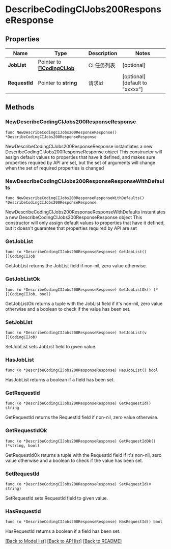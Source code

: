 # DescribeCodingCIJobs200ResponseResponse

## Properties

Name | Type | Description | Notes
------------ | ------------- | ------------- | -------------
**JobList** | Pointer to [**[]CodingCIJob**](CodingCIJob.md) | CI 任务列表 | [optional] 
**RequestId** | Pointer to **string** | 请求id | [optional] [default to "xxxxx"]

## Methods

### NewDescribeCodingCIJobs200ResponseResponse

`func NewDescribeCodingCIJobs200ResponseResponse() *DescribeCodingCIJobs200ResponseResponse`

NewDescribeCodingCIJobs200ResponseResponse instantiates a new DescribeCodingCIJobs200ResponseResponse object
This constructor will assign default values to properties that have it defined,
and makes sure properties required by API are set, but the set of arguments
will change when the set of required properties is changed

### NewDescribeCodingCIJobs200ResponseResponseWithDefaults

`func NewDescribeCodingCIJobs200ResponseResponseWithDefaults() *DescribeCodingCIJobs200ResponseResponse`

NewDescribeCodingCIJobs200ResponseResponseWithDefaults instantiates a new DescribeCodingCIJobs200ResponseResponse object
This constructor will only assign default values to properties that have it defined,
but it doesn't guarantee that properties required by API are set

### GetJobList

`func (o *DescribeCodingCIJobs200ResponseResponse) GetJobList() []CodingCIJob`

GetJobList returns the JobList field if non-nil, zero value otherwise.

### GetJobListOk

`func (o *DescribeCodingCIJobs200ResponseResponse) GetJobListOk() (*[]CodingCIJob, bool)`

GetJobListOk returns a tuple with the JobList field if it's non-nil, zero value otherwise
and a boolean to check if the value has been set.

### SetJobList

`func (o *DescribeCodingCIJobs200ResponseResponse) SetJobList(v []CodingCIJob)`

SetJobList sets JobList field to given value.

### HasJobList

`func (o *DescribeCodingCIJobs200ResponseResponse) HasJobList() bool`

HasJobList returns a boolean if a field has been set.

### GetRequestId

`func (o *DescribeCodingCIJobs200ResponseResponse) GetRequestId() string`

GetRequestId returns the RequestId field if non-nil, zero value otherwise.

### GetRequestIdOk

`func (o *DescribeCodingCIJobs200ResponseResponse) GetRequestIdOk() (*string, bool)`

GetRequestIdOk returns a tuple with the RequestId field if it's non-nil, zero value otherwise
and a boolean to check if the value has been set.

### SetRequestId

`func (o *DescribeCodingCIJobs200ResponseResponse) SetRequestId(v string)`

SetRequestId sets RequestId field to given value.

### HasRequestId

`func (o *DescribeCodingCIJobs200ResponseResponse) HasRequestId() bool`

HasRequestId returns a boolean if a field has been set.


[[Back to Model list]](../README.md#documentation-for-models) [[Back to API list]](../README.md#documentation-for-api-endpoints) [[Back to README]](../README.md)


